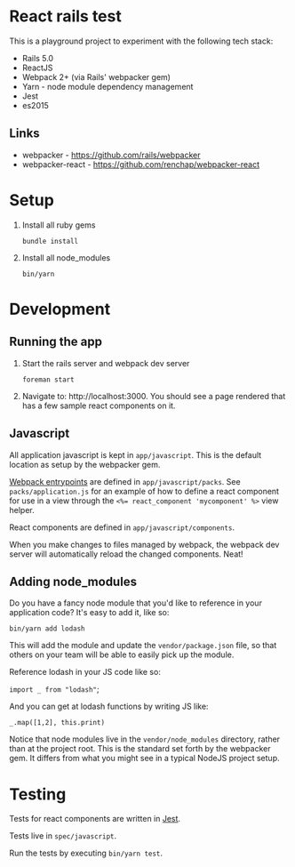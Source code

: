 # React rails test

This is a playground project to experiment with the following tech stack:

* Rails 5.0
* ReactJS
* Webpack 2+ (via Rails' webpacker gem)
* Yarn - node module dependency management
* Jest
* es2015

## Links

* webpacker - https://github.com/rails/webpacker
* webpacker-react - https://github.com/renchap/webpacker-react

# Setup

1. Install all ruby gems

    `bundle install`

2. Install all node\_modules 

    `bin/yarn`

# Development

## Running the app

1. Start the rails server and webpack dev server

    `foreman start`

2. Navigate to: http://localhost:3000.  You should see a page rendered that has a few sample react components on it.

## Javascript
All application javascript is kept in `app/javascript`.  This is the default location as setup by the webpacker gem.

[Webpack entrypoints](https://webpack.js.org/concepts/entry-points/)
are defined in `app/javascript/packs`.  See `packs/application.js` for an example of how to define a 
react component for use in a view through the `<%= react_component 'mycomponent' %>` view helper.

React components are defined in `app/javascript/components`.

When you make changes to files managed by webpack, the webpack dev server will automatically reload the changed
components.  Neat!

## Adding node\_modules

Do you have a fancy node module that you'd like to reference in your application code?  It's easy to add it, like so:

`bin/yarn add lodash`

This will add the module and update the `vendor/package.json` file, so that others on your team will be able to easily
pick up the module.

Reference lodash in your JS code like so:

`import _ from "lodash"`;

And you can get at lodash functions by writing JS like:

`_.map([1,2], this.print)`

Notice that node modules live in the `vendor/node_modules` directory, rather than at the project root.  This is the 
standard set forth by the webpacker gem.  It differs from what you might see in a typical NodeJS project setup.

# Testing

Tests for react components are written in [Jest](https://facebook.github.io/jest/docs/tutorial-react.html).

Tests live in `spec/javascript`.

Run the tests by executing `bin/yarn test`.
